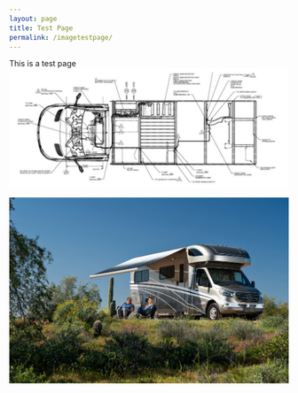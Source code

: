 ```yaml
---
layout: page
title: Test Page
permalink: /imagetestpage/
---
```


This is a test page
<img src="/assets/vandrawing.jpg"/>


<div style="background-image: url('img_girl.jpg');">
  
  <img src="/assets/VW-Lifestyle%2005-20.jpg"/>
  
